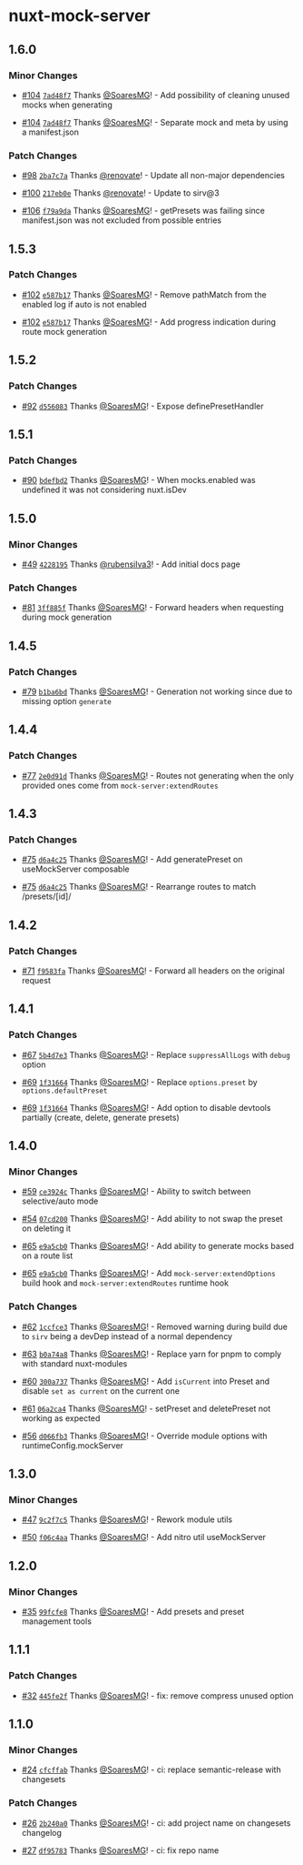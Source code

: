 # nuxt-mock-server

## 1.6.0

### Minor Changes

- [#104](https://github.com/SoaresMG/nuxt-mock-server/pull/104) [`7ad48f7`](https://github.com/SoaresMG/nuxt-mock-server/commit/7ad48f731e459fd79cadae823812718a1e8d8133) Thanks [@SoaresMG](https://github.com/SoaresMG)! - Add possibility of cleaning unused mocks when generating

- [#104](https://github.com/SoaresMG/nuxt-mock-server/pull/104) [`7ad48f7`](https://github.com/SoaresMG/nuxt-mock-server/commit/7ad48f731e459fd79cadae823812718a1e8d8133) Thanks [@SoaresMG](https://github.com/SoaresMG)! - Separate mock and meta by using a manifest.json

### Patch Changes

- [#98](https://github.com/SoaresMG/nuxt-mock-server/pull/98) [`2ba7c7a`](https://github.com/SoaresMG/nuxt-mock-server/commit/2ba7c7a443fc7f4bac5305a25f92034dad461535) Thanks [@renovate](https://github.com/apps/renovate)! - Update all non-major dependencies

- [#100](https://github.com/SoaresMG/nuxt-mock-server/pull/100) [`217eb0e`](https://github.com/SoaresMG/nuxt-mock-server/commit/217eb0e0f92b3c15f0b03ec9842e91df8e9a461f) Thanks [@renovate](https://github.com/apps/renovate)! - Update to sirv@3

- [#106](https://github.com/SoaresMG/nuxt-mock-server/pull/106) [`f79a9da`](https://github.com/SoaresMG/nuxt-mock-server/commit/f79a9da897465159ad65efbfb9346231dd644239) Thanks [@SoaresMG](https://github.com/SoaresMG)! - getPresets was failing since manifest.json was not excluded from possible entries

## 1.5.3

### Patch Changes

- [#102](https://github.com/SoaresMG/nuxt-mock-server/pull/102) [`e587b17`](https://github.com/SoaresMG/nuxt-mock-server/commit/e587b1723c55259fb6dac95073179668bdf1fe54) Thanks [@SoaresMG](https://github.com/SoaresMG)! - Remove pathMatch from the enabled log if auto is not enabled

- [#102](https://github.com/SoaresMG/nuxt-mock-server/pull/102) [`e587b17`](https://github.com/SoaresMG/nuxt-mock-server/commit/e587b1723c55259fb6dac95073179668bdf1fe54) Thanks [@SoaresMG](https://github.com/SoaresMG)! - Add progress indication during route mock generation

## 1.5.2

### Patch Changes

- [#92](https://github.com/SoaresMG/nuxt-mock-server/pull/92) [`d556083`](https://github.com/SoaresMG/nuxt-mock-server/commit/d556083b971b473218502db49dbb9991ca74b4a5) Thanks [@SoaresMG](https://github.com/SoaresMG)! - Expose definePresetHandler

## 1.5.1

### Patch Changes

- [#90](https://github.com/SoaresMG/nuxt-mock-server/pull/90) [`bdefbd2`](https://github.com/SoaresMG/nuxt-mock-server/commit/bdefbd22b7aa02da06c7e293ccdf65adbfb11e24) Thanks [@SoaresMG](https://github.com/SoaresMG)! - When mocks.enabled was undefined it was not considering nuxt.isDev

## 1.5.0

### Minor Changes

- [#49](https://github.com/SoaresMG/nuxt-mock-server/pull/49) [`4228195`](https://github.com/SoaresMG/nuxt-mock-server/commit/42281951156098e23e7fb32cd74bf628553ec762) Thanks [@rubensilva3](https://github.com/rubensilva3)! - Add initial docs page

### Patch Changes

- [#81](https://github.com/SoaresMG/nuxt-mock-server/pull/81) [`3ff885f`](https://github.com/SoaresMG/nuxt-mock-server/commit/3ff885fd4af52290b839be0a2c6a82cfb489a207) Thanks [@SoaresMG](https://github.com/SoaresMG)! - Forward headers when requesting during mock generation

## 1.4.5

### Patch Changes

- [#79](https://github.com/SoaresMG/nuxt-mock-server/pull/79) [`b1ba6bd`](https://github.com/SoaresMG/nuxt-mock-server/commit/b1ba6bdc28c02ac336f1551a219e0d02a9009266) Thanks [@SoaresMG](https://github.com/SoaresMG)! - Generation not working since due to missing option `generate`

## 1.4.4

### Patch Changes

- [#77](https://github.com/SoaresMG/nuxt-mock-server/pull/77) [`2e0d91d`](https://github.com/SoaresMG/nuxt-mock-server/commit/2e0d91dc8269bd97e7d6adde6346f0234bfe8ef1) Thanks [@SoaresMG](https://github.com/SoaresMG)! - Routes not generating when the only provided ones come from `mock-server:extendRoutes`

## 1.4.3

### Patch Changes

- [#75](https://github.com/SoaresMG/nuxt-mock-server/pull/75) [`d6a4c25`](https://github.com/SoaresMG/nuxt-mock-server/commit/d6a4c25cad175dbb72a33c1de72f0144a78cd2cf) Thanks [@SoaresMG](https://github.com/SoaresMG)! - Add generatePreset on useMockServer composable

- [#75](https://github.com/SoaresMG/nuxt-mock-server/pull/75) [`d6a4c25`](https://github.com/SoaresMG/nuxt-mock-server/commit/d6a4c25cad175dbb72a33c1de72f0144a78cd2cf) Thanks [@SoaresMG](https://github.com/SoaresMG)! - Rearrange routes to match /presets/[id]/<action>

## 1.4.2

### Patch Changes

- [#71](https://github.com/SoaresMG/nuxt-mock-server/pull/71) [`f9583fa`](https://github.com/SoaresMG/nuxt-mock-server/commit/f9583fa45f88e6a7041d572cc8bd76331d73e841) Thanks [@SoaresMG](https://github.com/SoaresMG)! - Forward all headers on the original request

## 1.4.1

### Patch Changes

- [#67](https://github.com/SoaresMG/nuxt-mock-server/pull/67) [`5b4d7e3`](https://github.com/SoaresMG/nuxt-mock-server/commit/5b4d7e3428bd6c8c01168a880d5dda99894d2062) Thanks [@SoaresMG](https://github.com/SoaresMG)! - Replace `suppressAllLogs` with `debug` option

- [#69](https://github.com/SoaresMG/nuxt-mock-server/pull/69) [`1f31664`](https://github.com/SoaresMG/nuxt-mock-server/commit/1f3166483bee18c285f9a9bc0cf6399947274a1c) Thanks [@SoaresMG](https://github.com/SoaresMG)! - Replace `options.preset` by `options.defaultPreset`

- [#69](https://github.com/SoaresMG/nuxt-mock-server/pull/69) [`1f31664`](https://github.com/SoaresMG/nuxt-mock-server/commit/1f3166483bee18c285f9a9bc0cf6399947274a1c) Thanks [@SoaresMG](https://github.com/SoaresMG)! - Add option to disable devtools partially (create, delete, generate presets)

## 1.4.0

### Minor Changes

- [#59](https://github.com/SoaresMG/nuxt-mock-server/pull/59) [`ce3924c`](https://github.com/SoaresMG/nuxt-mock-server/commit/ce3924c7761b419f0571feb76d386722098461c8) Thanks [@SoaresMG](https://github.com/SoaresMG)! - Ability to switch between selective/auto mode

- [#54](https://github.com/SoaresMG/nuxt-mock-server/pull/54) [`07cd200`](https://github.com/SoaresMG/nuxt-mock-server/commit/07cd20032d3970d82ab599f750156efddd2e989c) Thanks [@SoaresMG](https://github.com/SoaresMG)! - Add ability to not swap the preset on deleting it

- [#65](https://github.com/SoaresMG/nuxt-mock-server/pull/65) [`e9a5cb0`](https://github.com/SoaresMG/nuxt-mock-server/commit/e9a5cb017c05385607498e9d41e5d1c186ff571f) Thanks [@SoaresMG](https://github.com/SoaresMG)! - Add ability to generate mocks based on a route list

- [#65](https://github.com/SoaresMG/nuxt-mock-server/pull/65) [`e9a5cb0`](https://github.com/SoaresMG/nuxt-mock-server/commit/e9a5cb017c05385607498e9d41e5d1c186ff571f) Thanks [@SoaresMG](https://github.com/SoaresMG)! - Add `mock-server:extendOptions` build hook and `mock-server:extendRoutes` runtime hook

### Patch Changes

- [#62](https://github.com/SoaresMG/nuxt-mock-server/pull/62) [`1ccfce3`](https://github.com/SoaresMG/nuxt-mock-server/commit/1ccfce3161577b724511570c929ca015a2e5a774) Thanks [@SoaresMG](https://github.com/SoaresMG)! - Removed warning during build due to `sirv` being a devDep instead of a normal dependency

- [#63](https://github.com/SoaresMG/nuxt-mock-server/pull/63) [`b0a74a8`](https://github.com/SoaresMG/nuxt-mock-server/commit/b0a74a8c5d7723e477a6b82e5ee53e29c82b00c9) Thanks [@SoaresMG](https://github.com/SoaresMG)! - Replace yarn for pnpm to comply with standard nuxt-modules

- [#60](https://github.com/SoaresMG/nuxt-mock-server/pull/60) [`300a737`](https://github.com/SoaresMG/nuxt-mock-server/commit/300a737d6342ab314152b8f5054bb4cb2810b9d6) Thanks [@SoaresMG](https://github.com/SoaresMG)! - Add `isCurrent` into Preset and disable `set as current` on the current one

- [#61](https://github.com/SoaresMG/nuxt-mock-server/pull/61) [`06a2ca4`](https://github.com/SoaresMG/nuxt-mock-server/commit/06a2ca4fd3964c2cc5b486cba67e372225d2ef48) Thanks [@SoaresMG](https://github.com/SoaresMG)! - setPreset and deletePreset not working as expected

- [#56](https://github.com/SoaresMG/nuxt-mock-server/pull/56) [`d066fb3`](https://github.com/SoaresMG/nuxt-mock-server/commit/d066fb3c38a21a9c9d4e58850bb4e7a758f0e2c4) Thanks [@SoaresMG](https://github.com/SoaresMG)! - Override module options with runtimeConfig.mockServer

## 1.3.0

### Minor Changes

- [#47](https://github.com/SoaresMG/nuxt-mock-server/pull/47) [`9c2f7c5`](https://github.com/SoaresMG/nuxt-mock-server/commit/9c2f7c5e622a04469555ab94fde38fbb81f5808e) Thanks [@SoaresMG](https://github.com/SoaresMG)! - Rework module utils

- [#50](https://github.com/SoaresMG/nuxt-mock-server/pull/50) [`f06c4aa`](https://github.com/SoaresMG/nuxt-mock-server/commit/f06c4aade95036b918f6b36fa8f37d504ff1d672) Thanks [@SoaresMG](https://github.com/SoaresMG)! - Add nitro util useMockServer

## 1.2.0

### Minor Changes

- [#35](https://github.com/SoaresMG/nuxt-mock-server/pull/35) [`99fcfe8`](https://github.com/SoaresMG/nuxt-mock-server/commit/99fcfe875783262565811ce9e2d4dadcc88a54d5) Thanks [@SoaresMG](https://github.com/SoaresMG)! - Add presets and preset management tools

## 1.1.1

### Patch Changes

- [#32](https://github.com/SoaresMG/nuxt-mock-server/pull/32) [`445fe2f`](https://github.com/SoaresMG/nuxt-mock-server/commit/445fe2f64ec591aab2f85b68b59e1b82bc5468da) Thanks [@SoaresMG](https://github.com/SoaresMG)! - fix: remove compress unused option

## 1.1.0

### Minor Changes

- [#24](https://github.com/SoaresMG/nuxt-mock-server/pull/24) [`cfcffab`](https://github.com/SoaresMG/nuxt-mock-server/commit/cfcffabfbc7c12f98d0f03a4972e898662098f00) Thanks [@SoaresMG](https://github.com/SoaresMG)! - ci: replace semantic-release with changesets

### Patch Changes

- [#26](https://github.com/SoaresMG/nuxt-mock-server/pull/26) [`2b240a0`](https://github.com/SoaresMG/nuxt-mock-server/commit/2b240a089875387f3ef5b528114a374dd8289049) Thanks [@SoaresMG](https://github.com/SoaresMG)! - ci: add project name on changesets changelog

- [#27](https://github.com/SoaresMG/nuxt-mock-server/pull/27) [`df95783`](https://github.com/SoaresMG/nuxt-mock-server/commit/df9578311878f5544f854a879404d31811265d4f) Thanks [@SoaresMG](https://github.com/SoaresMG)! - ci: fix repo name
